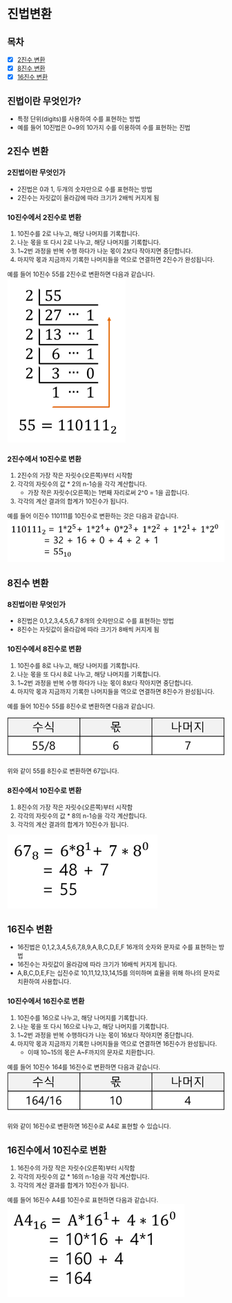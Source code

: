 # 진법변환
## 목차
- [x] [2진수 변환](#2진수-변환)
- [x] [8진수 변환](#8진수-변환)
- [x] [16진수 변환](#16진수-변환)

## 진법이란 무엇인가?
- 특정 단위(digits)를 사용하여 수를 표현하는 방법
- 예를 들어 10진법은 0~9의 10가지 수를 이용하여 수를 표현하는 진법

## 2진수 변환
### 2진법이란 무엇인가
- 2진법은 0과 1, 두개의 숫자만으로 수를 표현하는 방법
- 2진수는 자릿값이 올라감에 따라 크기가 2배씩 커지게 됨

### 10진수에서 2진수로 변환
1. 10진수를 2로 나누고, 해당 나머지를 기록합니다.
2. 나눈 몫을 또 다시 2로 나누고, 해당 나머지를 기록합니다.
3. 1~2번 과정을 반복 수행 하다가 나눈 몫이 2보다 작아지면 중단합니다.
4. 마지막 몫과 지금까지 기록한 나머지들을 역으로 연결하면 2진수가 완성됩니다.

예를 들어 10진수 55를 2진수로 변환하면 다음과 같습니다.
![img](./images/img.png)

### 2진수에서 10진수로 변환
1. 2진수의 가장 작은 자릿수(오른쪽)부터 시작함
2. 각각의 자릿수의 값 * 2의 n-1승을 각각 계산합니다.
   - 가장 작은 자릿수(오른쪽)는 1번째 자리로써 2^0 = 1을 곱합니다.
3. 각각의 계산 결과의 합계가 10진수가 됩니다.

예를 들어 이진수 110111를 10진수로 변환하는 것은 다음과 같습니다.
![img](images/img_2.png)

## 8진수 변환
### 8진법이란 무엇인가
- 8진법은 0,1,2,3,4,5,6,7 8개의 숫자만으로 수를 표현하는 방법
- 8진수는 자릿값이 올라감에 따라 크기가 8배씩 커지게 됨

### 10진수에서 8진수로 변환
1. 10진수를 8로 나누고, 해당 나머지를 기록합니다.
2. 나눈 몫을 또 다시 8로 나누고, 해당 나머지를 기록합니다.
3. 1~2번 과정을 반복 수행 하다가 나눈 몫이 8보다 작아지면 중단합니다.
4. 마지막 몫과 지금까지 기록한 나머지들을 역으로 연결하면 8진수가 완성됩니다.

예를 들어 10진수 55를 8진수로 변환하면 다음과 같습니다.

![img](images/img_3.png)

위와 같이 55를 8진수로 변환하면 67입니다.

### 8진수에서 10진수로 변환
1. 8진수의 가장 작은 자릿수(오른쪽)부터 시작함
2. 각각의 자릿수의 값 * 8의 n-1승을 각각 계산합니다.
3. 각각의 계산 결과의 합계가 10진수가 됩니다.

![img](images/img_4.png)

## 16진수 변환
- 16진법은 0,1,2,3,4,5,6,7,8,9,A,B,C,D,E,F 16개의 숫자와 문자로 수를 표현하는 방법
- 16진수는 자릿값이 올라감에 따라 크기가 16배씩 커지게 됩니다.
- A,B,C,D,E,F는 십진수로 10,11,12,13,14,15를 의미하며 효율을 위해 하나의 문자로 치환하여 사용합니다.

### 10진수에서 16진수로 변환
1. 10진수를 16으로 나누고, 해당 나머지를 기록합니다.
2. 나눈 몫을 또 다시 16으로 나누고, 해당 나머지를 기록합니다.
3. 1~2번 과정을 반복 수행하다가 나눈 몫이 16보다 작아지면 중단합니다.
4. 마지막 몫과 지금까지 기록한 나머지들을 역으로 연결하면 16진수가 완성됩니다.
   - 이때 10~15의 몫은 A~F까지의 문자로 치환합니다.

예를 들어 10진수 164를 16진수로 변환하면 다음과 같습니다.
![](images/img_5.png)

위와 같이 16진수로 변환하면 16진수로 A4로 표현할 수 있습니다.

## 16진수에서 10진수로 변환
1. 16진수의 가장 작은 자릿수(오른쪽)부터 시작함
2. 각각의 자릿수의 값 * 16의 n-1승을 각각 계산합니다.
3. 각각의 계산 결과를 합계가 10진수가 됩니다.

예를 들어 16진수 A4를 10진수로 표현하면 다음과 같습니다.
![](images/img_6.png)

